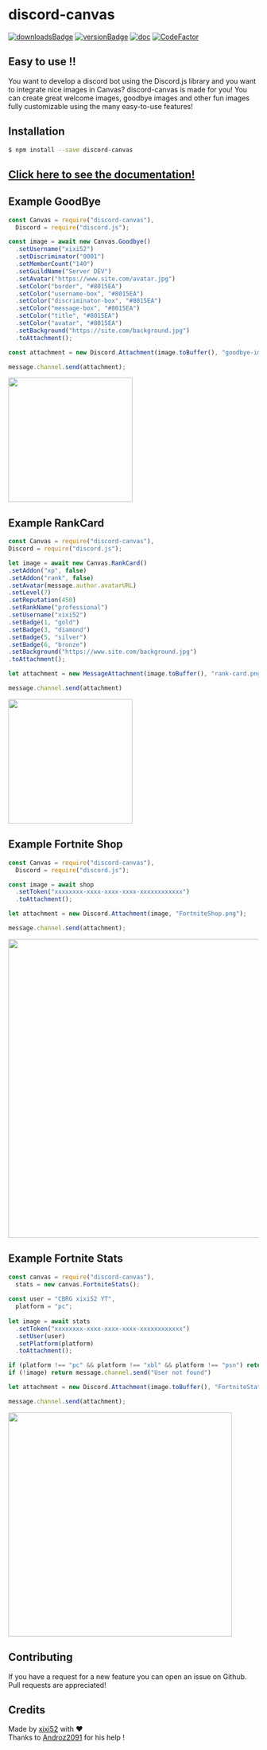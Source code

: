 # discord-canvas

[![downloadsBadge](https://img.shields.io/npm/dt/discord-canvas?style=for-the-badge)](https://npmjs.com/discord-canvas)
[![versionBadge](https://img.shields.io/npm/v/discord-canvas?style=for-the-badge)](https://npmjs.com/discord-canvas)
[![doc](https://img.shields.io/badge/Documentation-Click%20here-blue?style=for-the-badge)](https://www.discord-canvas.net)
[![CodeFactor](https://www.codefactor.io/repository/github/xixi52/discord-canvas/badge)](https://www.codefactor.io/repository/github/xixi52/discord-canvas)

## Easy to use !!

You want to develop a discord bot using the Discord.js library and you want to integrate nice images in Canvas? discord-canvas is made for you! You can create great welcome images, goodbye images and other fun images fully customizable using the many easy-to-use features!

## Installation

```bash
$ npm install --save discord-canvas
```

## [Click here to see the documentation!](https://www.discord-canvas.com)

## Example GoodBye

```js
const Canvas = require("discord-canvas"),
  Discord = require("discord.js");

const image = await new Canvas.Goodbye()
  .setUsername("xixi52")
  .setDiscriminator("0001")
  .setMemberCount("140")
  .setGuildName("Server DEV")
  .setAvatar("https://www.site.com/avatar.jpg")
  .setColor("border", "#8015EA")
  .setColor("username-box", "#8015EA")
  .setColor("discriminator-box", "#8015EA")
  .setColor("message-box", "#8015EA")
  .setColor("title", "#8015EA")
  .setColor("avatar", "#8015EA")
  .setBackground("https://site.com/background.jpg")
  .toAttachment();

const attachment = new Discord.Attachment(image.toBuffer(), "goodbye-image.png");

message.channel.send(attachment);
```

<img src="https://i.imgur.com/gh6Yp00.png" height="250"></img>

## Example RankCard

```js
const Canvas = require("discord-canvas"),
Discord = require("discord.js");

let image = await new Canvas.RankCard()
.setAddon("xp", false)
.setAddon("rank", false)
.setAvatar(message.author.avatarURL)
.setLevel(7)
.setReputation(450)
.setRankName("professional")
.setUsername("xixi52")
.setBadge(1, "gold")
.setBadge(3, "diamond")
.setBadge(5, "silver")
.setBadge(6, "bronze")
.setBackground("https://www.site.com/background.jpg")
.toAttachment();

let attachment = new MessageAttachment(image.toBuffer(), "rank-card.png");

message.channel.send(attachment)
```

<img src="https://i.imgur.com/5L7qCkW.png" height="250"></img>

## Example Fortnite Shop

```js
const Canvas = require("discord-canvas"),
  Discord = require("discord.js");

const image = await shop
  .setToken("xxxxxxxx-xxxx-xxxx-xxxx-xxxxxxxxxxxx")
  .toAttachment();

let attachment = new Discord.Attachment(image, "FortniteShop.png");

message.channel.send(attachment);
```

<img src="https://i.imgur.com/3qO81V8.jpg" height="600"></img>

## Example Fortnite Stats

```js
const canvas = require("discord-canvas"),
  stats = new canvas.FortniteStats();
  
const user = "CBRG xixi52 YT",
  platform = "pc";
  
let image = await stats
  .setToken("xxxxxxxx-xxxx-xxxx-xxxx-xxxxxxxxxxxx")
  .setUser(user)
  .setPlatform(platform)
  .toAttachment();

if (platform !== "pc" && platform !== "xbl" && platform !== "psn") return message.channel.send("Please enter a valid platform")
if (!image) return message.channel.send("User not found")

let attachment = new Discord.Attachment(image.toBuffer(), "FortniteStats.png");

message.channel.send(attachment);
```

<img src="https://i.imgur.com/xqnabX5.png" height="450"></img>

## Contributing

If you have a request for a new feature you can open an issue on Github. Pull requests are appreciated!

## Credits

Made by [xixi52](https://github.com/xixi52) with ❤️  
Thanks to [Androz2091](https://github.com/Androz2091) for his help !
